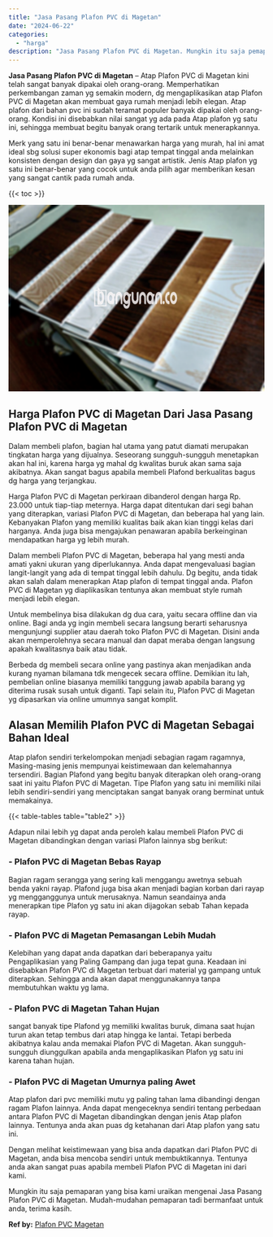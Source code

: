 ```yaml
---
title: "Jasa Pasang Plafon PVC di Magetan"
date: "2024-06-22"
categories: 
  - "harga"
description: "Jasa Pasang Plafon PVC di Magetan. Mungkin itu saja pemaparan yang bisa kami uraikan mengenai Jasa Pasang Plafon PVC di Magetan. Mudah-mudahan pemaparan tadi..."
---
```


**Jasa Pasang Plafon PVC di Magetan** – Atap Plafon PVC di Magetan kini telah sangat banyak dipakai oleh orang-orang. Memperhatikan perkembangan zaman yg semakin modern, dg mengaplikasikan atap Plafon PVC di Magetan akan membuat gaya rumah menjadi lebih elegan. Atap plafon dari bahan pvc ini sudah teramat populer banyak dipakai oleh orang-orang. Kondisi ini disebabkan nilai sangat yg ada pada Atap plafon yg satu ini, sehingga membuat begitu banyak orang tertarik untuk menerapkannya.

Merk yang satu ini benar-benar menawarkan harga yang murah, hal ini amat ideal sbg solusi super ekonomis bagi atap tempat tinggal anda melainkan konsisten dengan design dan gaya yg sangat artistik. Jenis Atap plafon yg satu ini benar-benar yang cocok untuk anda pilih agar memberikan kesan yang sangat cantik pada rumah anda.

{{< toc >}}

![Jasa Pasang Plafon PVC di Magetan](/images/flafond-pvc-murah17.png)

## Harga Plafon PVC di Magetan Dari Jasa Pasang Plafon PVC di Magetan

Dalam membeli plafon, bagian hal utama yang patut diamati merupakan tingkatan harga yang dijualnya. Seseorang sungguh-sungguh menetapkan akan hal ini, karena harga yg mahal dg kwalitas buruk akan sama saja akibatnya. Akan sangat bagus apabila membeli Plafond berkualitas bagus dg harga yang terjangkau.

Harga Plafon PVC di Magetan perkiraan dibanderol dengan harga Rp. 23.000 untuk tiap-tiap meternya. Harga dapat ditentukan dari segi bahan yang diterapkan, variasi Plafon PVC di Magetan, dan beberapa hal yang lain. Kebanyakan Plafon yang memiliki kualitas baik akan kian tinggi kelas dari harganya. Anda juga bisa mengajukan penawaran apabila berkeinginan mendapatkan harga yg lebih murah.

Dalam membeli Plafon PVC di Magetan, beberapa hal yang mesti anda amati yakni ukuran yang diperlukannya. Anda dapat mengevaluasi bagian langit-langit yang ada di tempat tinggal lebih dahulu. Dg begitu, anda tidak akan salah dalam menerapkan Atap plafon di tempat tinggal anda. Plafon PVC di Magetan yg diaplikasikan tentunya akan membuat style rumah menjadi lebih elegan.

Untuk membelinya bisa dilakukan dg dua cara, yaitu secara offline dan via online. Bagi anda yg ingin membeli secara langsung berarti seharusnya mengunjungi supplier atau daerah toko Plafon PVC di Magetan. Disini anda akan memperolehnya secara manual dan dapat meraba dengan langsung apakah kwalitasnya baik atau tidak.

Berbeda dg membeli secara online yang pastinya akan menjadikan anda kurang nyaman bilamana tdk mengecek secara offline. Demikian itu lah, pembelian online biasanya memiliki tanggung jawab apabila barang yg diterima rusak susah untuk diganti. Tapi selain itu, Plafon PVC di Magetan yg dipasarkan via online umumnya sangat komplit.

## Alasan Memilih Plafon PVC di Magetan Sebagai Bahan Ideal

Atap plafon sendiri terkelompokan menjadi sebagian ragam ragamnya, Masing-masing jenis mempunyai keistimewaan dan kelemahannya tersendiri. Bagian Plafond yang begitu banyak diterapkan oleh orang-orang saat ini yaitu Plafon PVC di Magetan. Tipe Plafon yang satu ini memiliki nilai lebih sendiri-sendiri yang menciptakan sangat banyak orang berminat untuk memakainya.

{{< table-tables table="table2" >}}

Adapun nilai lebih yg dapat anda peroleh kalau membeli Plafon PVC di Magetan dibandingkan dengan variasi Plafon lainnya sbg berikut:

### \- Plafon PVC di Magetan Bebas Rayap

Bagian ragam serangga yang sering kali menggangu awetnya sebuah benda yakni rayap. Plafond juga bisa akan menjadi bagian korban dari rayap yg mengganggunya untuk merusaknya. Namun seandainya anda menerapkan tipe Plafon yg satu ini akan dijagokan sebab Tahan kepada rayap.

### \- Plafon PVC di Magetan Pemasangan Lebih Mudah

Kelebihan yang dapat anda dapatkan dari beberapanya yaitu Pengaplikasian yang Paling Gampang dan juga tepat guna. Keadaan ini disebabkan Plafon PVC di Magetan terbuat dari material yg gampang untuk diterapkan. Sehingga anda akan dapat menggunakannya tanpa membutuhkan waktu yg lama.

### \- Plafon PVC di Magetan Tahan Hujan

sangat banyak tipe Plafond yg memiliki kwalitas buruk, dimana saat hujan turun akan tetap tembus dari atap hingga ke lantai. Tetapi berbeda akibatnya kalau anda memakai Plafon PVC di Magetan. Akan sungguh-sungguh diunggulkan apabila anda mengaplikasikan Plafon yg satu ini karena tahan hujan.

### \- Plafon PVC di Magetan Umurnya paling Awet

Atap plafon dari pvc memiliki mutu yg paling tahan lama dibandingi dengan ragam Plafon lainnya. Anda dapat mengeceknya sendiri tentang perbedaan antara Plafon PVC di Magetan dibandingkan dengan jenis Atap plafon lainnya. Tentunya anda akan puas dg ketahanan dari Atap plafon yang satu ini.

Dengan melihat keistimewaan yang bisa anda dapatkan dari Plafon PVC di Magetan, anda bisa mencoba sendiri untuk membuktikannya. Tentunya anda akan sangat puas apabila membeli Plafon PVC di Magetan ini dari kami.

Mungkin itu saja pemaparan yang bisa kami uraikan mengenai Jasa Pasang Plafon PVC di Magetan. Mudah-mudahan pemaparan tadi bermanfaat untuk anda, terima kasih.

**Ref by:** [Plafon PVC Magetan](https://id.wikipedia.org/wiki/Plafon)

